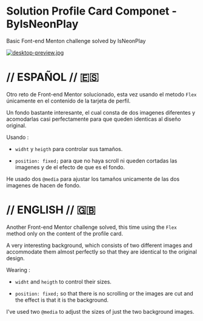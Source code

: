 # Solution Profile Card Componet - ByIsNeonPlay
Basic Font-end Menton challenge solved by IsNeonPlay

[![desktop-preview.jpg](https://i.postimg.cc/GpXRhWnS/desktop-preview.jpg)](https://postimg.cc/ns9g3wzv)

# // ESPAÑOL // 🇪🇸

Otro reto de Front-end Mentor solucionado, esta vez usando el metodo `Flex` únicamente en el contenido de la tarjeta de perfil. 

Un fondo bastante interesante, el cual consta de dos imagenes diferentes y acomodarlas casi perfectamente para que queden identicas al diseño original.

Usando :

- `widht` y `heigth` para controlar sus tamaños.

- `position: fixed;`  para que no haya scroll ni queden cortadas las imagenes y de el efecto de que es el fondo.

He usado dos `@media` para ajustar los tamaños unicamente de las dos imagenes de hacen de fondo.

# // ENGLISH // 🇬🇧

Another Front-end Mentor challenge solved, this time using the `Flex` method only on the content of the profile card.

A very interesting background, which consists of two different images and accommodate them almost perfectly so that they are identical to the original design.

Wearing :

- `widht` and `heigth` to control their sizes.

- `position: fixed;` so that there is no scrolling or the images are cut and the effect is that it is the background.


I've used two `@media` to adjust the sizes of just the two background images.
